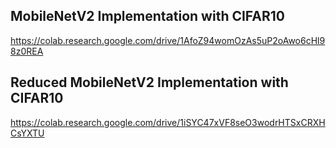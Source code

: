 ## MobileNetV2 Implementation with CIFAR10  
https://colab.research.google.com/drive/1AfoZ94womOzAs5uP2oAwo6cHl98z0REA

## Reduced MobileNetV2 Implementation with CIFAR10  
https://colab.research.google.com/drive/1iSYC47xVF8seO3wodrHTSxCRXHCsYXTU
